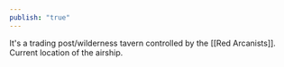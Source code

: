 ```yaml
---
publish: "true"
---
```

It's a trading post/wilderness tavern controlled by the [[Red Arcanists]].
Current location of the airship.